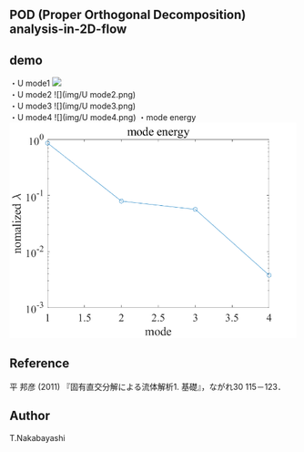 ## POD (Proper Orthogonal Decomposition) analysis-in-2D-flow

## demo
・U mode1 
![](img/U'-'mode1.png)   
・U mode2 
![](img/U mode2.png)  
・U mode3 
![](img/U mode3.png)  
・U mode4 
![](img/U mode4.png) 
・mode energy  
![](img/ModeEnergy.png) 


## Reference
平 邦彦 (2011) 『固有直交分解による流体解析1. 基礎』，ながれ30 115－123．

## Author
T.Nakabayashi
